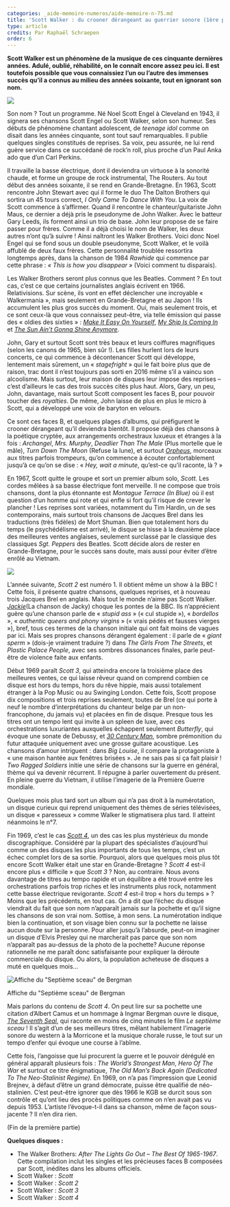```yaml
---
categories: _aide-memoire-numeros/aide-memoire-n-75.md
title: 'Scott Walker : du crooner dérangeant au guerrier sonore (1ère partie)'
type: article
credits: Par Raphaël Schraepen
order: 6
---
```

**Scott Walker est un phénomène de la musique de ces cinquante dernières années. Adulé, oublié, réhabilité, on le connaît encore assez peu ici. Il est toutefois possible que vous connaissiez l’un ou l’autre des immenses succès qu’il a connus au milieu des années soixante, tout en ignorant son nom.**

![](/assets/uploads/am75_p.8_schraepen.jpg)

Son nom ? Tout un programme. Né Noel Scott Engel à Cleveland en 1943, il signera ses chansons Scott Engel ou Scott Walker, selon son humeur. Ses débuts de phénomène chantant adolescent, de _teenage idol_ comme on disait dans les années cinquante, sont tout sauf remarquables. Il publie quelques singles constitués de reprises. Sa voix, peu assurée, ne lui rend guère service dans ce succédané de rock’n roll, plus proche d’un Paul Anka ado que d’un Carl Perkins.

Il travaille la basse électrique, dont il deviendra un virtuose à la sonorité chaude, et forme un groupe de rock instrumental, The Routers. Au tout début des années soixante, il se rend en Grande-Bretagne. En 1963, Scott rencontre John Stewart avec qui il forme le duo The Dalton Brothers qui sortira un 45 tours correct, _I Only Came To Dance With You_. La voix de Scott commence à s’affirmer. Quand il rencontre le chanteur/guitariste John Maus, ce dernier a déjà pris le pseudonyme de John Walker. Avec le batteur Gary Leeds, ils forment ainsi un trio de base. John leur propose de se faire passer pour frères. Comme il a déjà choisi le nom de Walker, les deux autres n’ont qu’à suivre ! Ainsi naîtront les Walker Brothers. Voici donc Noel Engel qui se fond sous un double pseudonyme, Scott Walker, et le voilà affublé de deux faux frères. Cette personnalité troublée ressortira longtemps après, dans la chanson de 1984 _Rawhide_ qui commence par cette phrase : _« This is how you disappear »_ (Voici comment tu disparais).

Les Walker Brothers seront plus connus que les Beatles. Comment ? En tout cas, c’est ce que certains journalistes anglais écrivent en 1966. Relativisions. Sur scène, ils vont en effet déclencher une incroyable « Walkermania », mais seulement en Grande-Bretagne et au Japon ! Ils accumulent les plus gros succès du moment. Oui, mais seulement trois, et ce sont ceux-là que vous connaissez peut-être, via telle émission qui passe des « oldies des sixties » : *[Make It Easy On Yourself](https://www.youtube.com/watch?v=bZTS9H-l5qQ)*, *[My Ship Is Coming In](https://www.youtube.com/watch?v=SHWoR0y-jGI)* et *[The Sun Ain’t Gonna Shine Anymore](https://www.youtube.com/watch?v=Q11ium_-Lv8)*.

John, Gary et surtout Scott sont très beaux et leurs coiffures magnifiques (selon les canons de 1965, bien sûr !). Les filles hurlent lors de leurs concerts, ce qui commence à décontenancer Scott qui développe, lentement mais sûrement, un « _stagefright_ » qui le fait boire plus que de raison, trac dont il n’est toujours pas sorti en 2016 même s’il a vaincu son alcoolisme. Mais surtout, leur maison de disques leur impose des reprises – c’est d’ailleurs le cas des trois succès cités plus haut. Alors, Gary, un peu, John, davantage, mais surtout Scott composent les faces B, pour pouvoir toucher des _royalties_. De même, John laisse de plus en plus le micro à Scott, qui a développé une voix de baryton en velours.

Ce sont ces faces B, et quelques plages d’albums, qui préfigurent le crooner dérangeant qu’il deviendra bientôt. Il propose déjà des chansons à la poétique cryptée, aux arrangements orchestraux luxueux et étranges à la fois : _Archangel_, _Mrs. Murphy_, _Deadlier Than The Male_ (Plus mortelle que le mâle), _Turn Down The Moon_ (Refuse la lune), et surtout *[Orpheus](https://www.youtube.com/watch?v=5y6nZB_QNEs)*, morceaux aux titres parfois trompeurs, qu’on commence à écouter confortablement jusqu’à ce qu’on se dise : « _Hey, wait a minute_, qu’est-ce qu’il raconte, là ? »

En 1967, Scott quitte le groupe et sort un premier album solo, _Scott._ Les cordes mêlées à sa basse électrique font merveille. Il ne compose que trois chansons, dont la plus étonnante est _Montague Terrace (In Blue)_ où il est question d’un homme qui rote et qui enfle si fort qu’il risque de crever le plancher ! Les reprises sont variées, notamment du Tim Hardin, un de ses contemporains, mais surtout trois chansons de Jacques Brel dans les traductions (très fidèles) de Mort Shuman. Bien que totalement hors du temps (le psychédélisme est arrivé), le disque se hisse à la deuxième place des meilleures ventes anglaises, seulement surclassé par le classique des classiques _Sgt. Peppers_ des Beatles. Scott décide alors de rester en Grande-Bretagne, pour le succès sans doute, mais aussi pour éviter d’être enrôlé au Vietnam.

![](/assets/uploads/scott_walker.jpg)

L’année suivante, _Scott 2_ est numéro 1. Il obtient même un show à la BBC ! Cette fois, il présente quatre chansons, quelques reprises, et à nouveau trois Jacques Brel en anglais. Mais tout le monde n’aime pas Scott Walker. *[Jackie](https://www.youtube.com/watch?v=eKtZf62BQzM)*(La chanson de Jacky) choque les pontes de la BBC. Ils n’apprécient guère qu’une chanson parle de « _stupid ass_ » (« cul stupide »), « _bordellos_ », « _authentic queers and phony virgins_ » (« vrais pédés et fausses vierges »), bref, tous ces termes de la chanson initiale qui ont fait moins de vagues par ici. Mais ses propres chansons dérangent également : il parle de « _giant sperm_ » (dois-je vraiment traduire ?) dans _The Girls_ _From The Streets_, et _Plastic Palace People_, avec ses sombres dissonances finales, parle peut-être de violence faite aux enfants.

Début 1969 paraît _Scott 3_, qui atteindra encore la troisième place des meilleures ventes, ce qui laisse rêveur quand on comprend combien ce disque est hors du temps, hors du rêve hippie, mais aussi totalement étranger à la Pop Music ou au Swinging London. Cette fois, Scott propose dix compositions et trois reprises seulement, toutes de Brel (ce qui porte à neuf le nombre d’interprétations du chanteur belge par un non-francophone, du jamais vu) et placées en fin de disque. Presque tous les titres ont un tempo lent qui invite à un spleen de luxe, avec ces orchestrations luxuriantes auxquelles échappent seulement _Butterfly_, qui évoque une sonate de Debussy, et *[30 Century Man](https://www.youtube.com/watch?v=Z5aaJG1Nb-M)*, sombre prémonition du futur attaquée uniquement avec une grosse guitare acoustique. Les chansons d’amour intriguent : dans _Big Louise_, il compare la protagoniste à « une maison hantée aux fenêtres brisées ». Je ne sais pas si ça fait plaisir ! _Two Ragged Soldiers_ initie une série de chansons sur la guerre en général, thème qui va devenir récurrent. Il répugne à parler ouvertement du présent. En pleine guerre du Vietnam, il utilise l’imagerie de la Première Guerre mondiale.

Quelques mois plus tard sort un album qui n’a pas droit à la numérotation, un disque curieux qui reprend uniquement des thèmes de séries télévisées, un disque « paresseux » comme Walker le stigmatisera plus tard. Il atteint néanmoins le n°7.

Fin 1969, c’est le cas _[Scott 4](https://www.youtube.com/watch?v=BFxN67HIYvA)_, un des cas les plus mystérieux du monde discographique. Considéré par la plupart des spécialistes d’aujourd’hui comme un des disques les plus importants de tous les temps, c’est un échec complet lors de sa sortie. Pourquoi, alors que quelques mois plus tôt encore Scott Walker était une star en Grande-Bretagne ? _Scott 4_ est-il encore plus « difficile » que _Scott 3_ ? Non, au contraire. Nous avons davantage de titres au tempo rapide et un équilibre a été trouvé entre les orchestrations parfois trop riches et les instruments plus rock, notamment cette basse électrique revigorante. _Scott 4_ est-il trop « hors du temps » ? Moins que les précédents, en tout cas. On a dit que l’échec du disque viendrait du fait que son nom n’apparaît jamais sur la pochette et qu’il signe les chansons de son vrai nom. Sottise, à mon sens. La numérotation indique bien la continuation, et son visage bien connu sur la pochette ne laisse aucun doute sur la personne. Pour aller jusqu’à l’absurde, peut-on imaginer un disque d’Elvis Presley qui ne marcherait pas parce que son nom n’apparaît pas au-dessus de la photo de la pochette? Aucune réponse rationnelle ne me paraît donc satisfaisante pour expliquer la déroute commerciale du disque. Ou alors, la population acheteuse de disques a muté en quelques mois…

![Affiche du "Septième sceau" de Bergman](/assets/uploads/seventhsealposter.jpg)

<span class="img-copyright">Affiche du "Septième sceau" de Bergman</span>

Mais parlons du contenu de _Scott 4_. On peut lire sur sa pochette une citation d’Albert Camus et un hommage à Ingmar Bergman ouvre le disque, *[The Seventh Seal](https://www.youtube.com/watch?v=jMUk1R_fKEA)*, qui raconte en moins de cinq minutes le film _Le septième sceau_ ! Il s’agit d’un de ses meilleurs titres, mêlant habilement l’imagerie sonore du western à la Morricone et la musique chorale russe, le tout sur un tempo d’enfer qui évoque une course à l’abîme.

Cette fois, l’angoisse que lui procurent la guerre et le pouvoir dérégulé en général apparaît plusieurs fois : _The World’s Strongest Man_, _Hero Of The War_ et surtout ce titre énigmatique, _The Old Man’s Back Again (Dedicated To The Neo-Stalinist Regime)._ En 1969, on n’a pas l’impression que Leonid Brejnev, à défaut d’être un grand démocrate, puisse être qualifié de néo-stalinien. C’est peut-être ignorer que dès 1966 le KGB se durcit sous son contrôle et qu’ont lieu des procès politiques comme on n’en avait pas vu depuis 1953. L’artiste l’évoque-t-il dans sa chanson, même de façon sous-jacente ? Il n’en dira rien.

(Fin de la première partie)

**Quelques disques :**

* The Walker Brothers: _After The Lights Go Out – The Best Of 1965-1967_. Cette compilation inclut les singles et les précieuses faces B composées par Scott, inédites dans les albums officiels.
* Scott Walker : _Scott_
* Scott Walker : _Scott 2_
* Scott Walker : _Scott 3_
* Scott Walker : _Scott 4_
